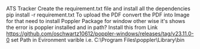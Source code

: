 ATS Tracker
Create the requirement.txt file and install all the dependencies pip install -r requirement.txt
To upload the PDF
convert the PDF into Image  for that need to install Poppler Package for window other wise it's shows the error
is poppler installed and in path?
Install this from Link https://github.com/oschwartz10612/poppler-windows/releases/tag/v23.11.0-0
set Path in Evironment varible i.e. C:\Program Files\poppler\Library\bin
